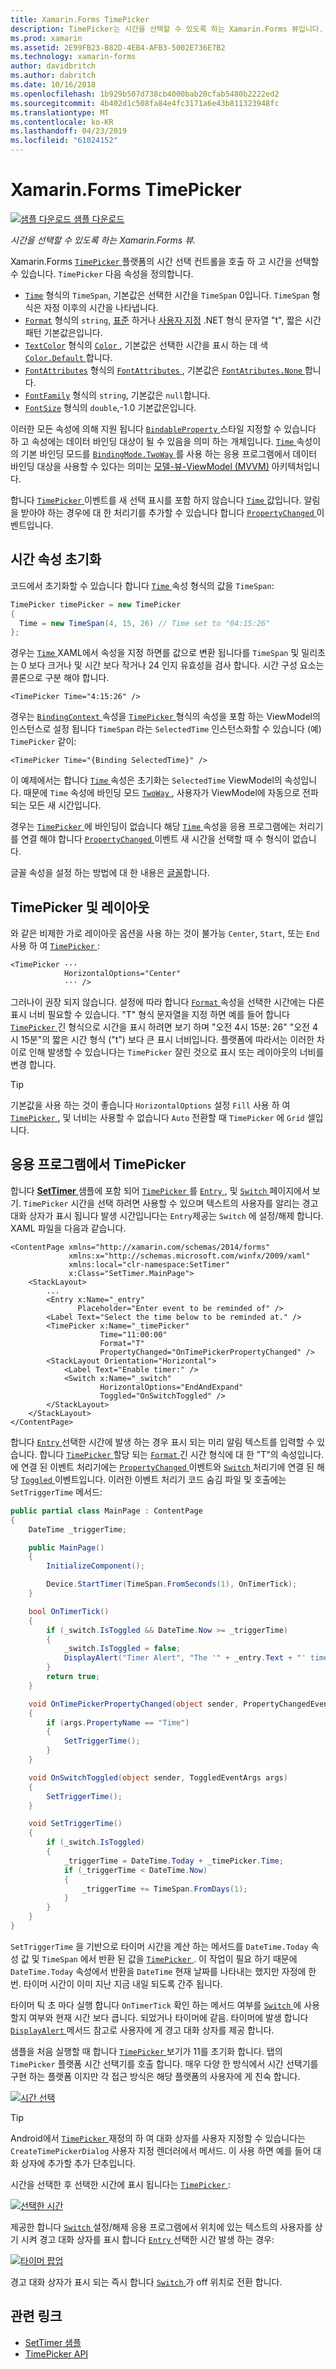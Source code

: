 ```yaml
---
title: Xamarin.Forms TimePicker
description: TimePicker는 시간을 선택할 수 있도록 하는 Xamarin.Forms 뷰입니다. 이 문서에서는 Xamarin.Forms 응용 프로그램에서 TimePicker를 사용 하는 방법을 설명 합니다.
ms.prod: xamarin
ms.assetid: 2E99FB23-B82D-4EB4-AFB3-5002E736E7B2
ms.technology: xamarin-forms
author: davidbritch
ms.author: dabritch
ms.date: 10/16/2018
ms.openlocfilehash: 1b929b507d738cb4000bab20cfab5480b2222ed2
ms.sourcegitcommit: 4b402d1c508fa84e4fc3171a6e43b811323948fc
ms.translationtype: MT
ms.contentlocale: ko-KR
ms.lasthandoff: 04/23/2019
ms.locfileid: "61024152"
---
```

# <a name="xamarinforms-timepicker"></a>Xamarin.Forms TimePicker

[![샘플 다운로드](~/media/shared/download.png) 샘플 다운로드](https://developer.xamarin.com/samples/xamarin-forms/UserInterface/TimePicker/)

_시간을 선택할 수 있도록 하는 Xamarin.Forms 뷰._

Xamarin.Forms [ `TimePicker` ](xref:Xamarin.Forms.TimePicker) 플랫폼의 시간 선택 컨트롤을 호출 하 고 시간을 선택할 수 있습니다. `TimePicker` 다음 속성을 정의합니다.

- [`Time`](xref:Xamarin.Forms.TimePicker.Time) 형식의 `TimeSpan`, 기본값은 선택한 시간을 `TimeSpan` 0입니다. `TimeSpan` 형식은 자정 이후의 시간을 나타냅니다.
- [`Format`](xref:Xamarin.Forms.TimePicker.Format) 형식의 `string`, [표준](/dotnet/standard/base-types/standard-date-and-time-format-strings/) 하거나 [사용자 지정](/dotnet/standard/base-types/custom-date-and-time-format-strings/) .NET 형식 문자열 "t", 짧은 시간 패턴 기본값은입니다.
- [`TextColor`](xref:Xamarin.Forms.TimePicker.TextColor) 형식의 [ `Color` ](xref:Xamarin.Forms.Color), 기본값은 선택한 시간을 표시 하는 데 색 [ `Color.Default` ](xref:Xamarin.Forms.Color.Default)합니다.
- [`FontAttributes`](xref:Xamarin.Forms.TimePicker.FontAttributes) 형식의 [ `FontAttributes` ](xref:Xamarin.Forms.FontAttributes), 기본값은 [ `FontAtributes.None` ](xref:Xamarin.Forms.FontAttributes.None)합니다.
- [`FontFamily`](xref:Xamarin.Forms.TimePicker.FontFamily) 형식의 `string`, 기본값은 `null`합니다.
- [`FontSize`](xref:Xamarin.Forms.TimePicker.FontSize) 형식의 `double`,-1.0 기본값은입니다.

이러한 모든 속성에 의해 지원 됩니다 [ `BindableProperty` ](xref:Xamarin.Forms.BindableProperty) 스타일 지정할 수 있습니다 하 고 속성에는 데이터 바인딩 대상이 될 수 있음을 의미 하는 개체입니다. [ `Time` ](xref:Xamarin.Forms.TimePicker.Time) 속성이의 기본 바인딩 모드를 [ `BindingMode.TwoWay` ](xref:Xamarin.Forms.BindingMode.TwoWay)를 사용 하는 응용 프로그램에서 데이터 바인딩 대상을 사용할 수 있다는 의미는 [ 모델-뷰-ViewModel (MVVM)](~/xamarin-forms/enterprise-application-patterns/mvvm.md) 아키텍처입니다.

합니다 [ `TimePicker` ](xref:Xamarin.Forms.TimePicker) 이벤트를 새 선택 표시를 포함 하지 않습니다 [ `Time` ](xref:Xamarin.Forms.TimePicker.Time) 값입니다. 알림을 받아야 하는 경우에 대 한 처리기를 추가할 수 있습니다 합니다 [ `PropertyChanged` ](xref:Xamarin.Forms.BindableObject.PropertyChanged) 이벤트입니다.

## <a name="initializing-the-time-property"></a>시간 속성 초기화

코드에서 초기화할 수 있습니다 합니다 [ `Time` ](xref:Xamarin.Forms.TimePicker.Time) 속성 형식의 값을 `TimeSpan`:

```csharp
TimePicker timePicker = new TimePicker
{
  Time = new TimeSpan(4, 15, 26) // Time set to "04:15:26"
};
```

경우는 [ `Time` ](xref:Xamarin.Forms.TimePicker.Time) XAML에서 속성을 지정 하면를 값으로 변환 됩니다를 `TimeSpan` 및 밀리초는 0 보다 크거나 및 시간 보다 작거나 24 인지 유효성을 검사 합니다. 시간 구성 요소는 콜론으로 구분 해야 합니다.

```xaml
<TimePicker Time="4:15:26" />
```

경우는 [ `BindingContext` ](xref:Xamarin.Forms.BindableObject.BindingContext) 속성을 [ `TimePicker` ](xref:Xamarin.Forms.TimePicker) 형식의 속성을 포함 하는 ViewModel의 인스턴스로 설정 됩니다 `TimeSpan` 라는 `SelectedTime` 인스턴스화할 수 있습니다 (예) `TimePicker` 같이:

```xaml
<TimePicker Time="{Binding SelectedTime}" />
```

이 예제에서는 합니다 [ `Time` ](xref:Xamarin.Forms.TimePicker.Time) 속성은 초기화는 `SelectedTime` ViewModel의 속성입니다. 때문에 `Time` 속성에 바인딩 모드 [ `TwoWay` ](xref:Xamarin.Forms.BindingMode.TwoWay), 사용자가 ViewModel에 자동으로 전파 되는 모든 새 시간입니다.

경우는 [ `TimePicker` ](xref:Xamarin.Forms.TimePicker) 에 바인딩이 없습니다 해당 [ `Time` ](xref:Xamarin.Forms.TimePicker.Time) 속성을 응용 프로그램에는 처리기를 연결 해야 합니다 [ `PropertyChanged` ](xref:Xamarin.Forms.BindableObject.PropertyChanged) 이벤트 새 시간을 선택할 때 수 형식이 없습니다.

글꼴 속성을 설정 하는 방법에 대 한 내용은 [글꼴](~/xamarin-forms/user-interface/text/fonts.md)합니다.

## <a name="timepicker-and-layout"></a>TimePicker 및 레이아웃

와 같은 비제한 가로 레이아웃 옵션을 사용 하는 것이 불가능 `Center`, `Start`, 또는 `End` 사용 하 여 [ `TimePicker` ](xref:Xamarin.Forms.TimePicker):

```xaml
<TimePicker ···
            HorizontalOptions="Center"
            ··· />
```

그러나이 권장 되지 않습니다. 설정에 따라 합니다 [ `Format` ](xref:Xamarin.Forms.TimePicker.Format) 속성을 선택한 시간에는 다른 표시 너비 필요할 수 있습니다. "T" 형식 문자열을 지정 하면 예를 들어 합니다 [ `TimePicker` ](xref:Xamarin.Forms.TimePicker) 긴 형식으로 시간을 표시 하려면 보기 하며 "오전 4시 15분: 26" "오전 4시 15분"의 짧은 시간 형식 ("t") 보다 큰 표시 너비입니다. 플랫폼에 따라서는 이러한 차이로 인해 발생할 수 있습니다는 `TimePicker` 잘린 것으로 표시 또는 레이아웃의 너비를 변경 합니다.

> [!TIP]
> 기본값을 사용 하는 것이 좋습니다 `HorizontalOptions` 설정 `Fill` 사용 하 여 [ `TimePicker` ](xref:Xamarin.Forms.TimePicker), 및 너비는 사용할 수 없습니다 `Auto` 전환할 때 `TimePicker` 에 `Grid` 셀입니다.

## <a name="timepicker-in-an-application"></a>응용 프로그램에서 TimePicker

합니다 [ **SetTimer** ](https://developer.xamarin.com/samples/xamarin-forms/UserInterface/TimePicker/) 샘플에 포함 되어 [ `TimePicker` ](xref:Xamarin.Forms.TimePicker)를 [ `Entry` ](xref:Xamarin.Forms.Entry), 및 [ `Switch` ](xref:Xamarin.Forms.Switch) 페이지에서 보기. `TimePicker` 시간을 선택 하려면 사용할 수 있으며 텍스트의 사용자를 알리는 경고 대화 상자가 표시 됩니다 발생 시간입니다는 `Entry`제공는 `Switch` 에 설정/해제 합니다. XAML 파일을 다음과 같습니다.

```xaml
<ContentPage xmlns="http://xamarin.com/schemas/2014/forms"
             xmlns:x="http://schemas.microsoft.com/winfx/2009/xaml"
             xmlns:local="clr-namespace:SetTimer"
             x:Class="SetTimer.MainPage">
    <StackLayout>
        ...
        <Entry x:Name="_entry"
               Placeholder="Enter event to be reminded of" />
        <Label Text="Select the time below to be reminded at." />
        <TimePicker x:Name="_timePicker"
                    Time="11:00:00"
                    Format="T"
                    PropertyChanged="OnTimePickerPropertyChanged" />
        <StackLayout Orientation="Horizontal">
            <Label Text="Enable timer:" />
            <Switch x:Name="_switch"
                    HorizontalOptions="EndAndExpand"
                    Toggled="OnSwitchToggled" />
        </StackLayout>
    </StackLayout>
</ContentPage>
```

합니다 [ `Entry` ](xref:Xamarin.Forms.Entry) 선택한 시간에 발생 하는 경우 표시 되는 미리 알림 텍스트를 입력할 수 있습니다. 합니다 [ `TimePicker` ](xref:Xamarin.Forms.TimePicker) 할당 되는 [ `Format` ](xref:Xamarin.Forms.TimePicker.Format) 긴 시간 형식에 대 한 "T"의 속성입니다. 에 연결 된 이벤트 처리기에는 [ `PropertyChanged` ](xref:Xamarin.Forms.BindableObject.PropertyChanged) 이벤트와 [ `Switch` ](xref:Xamarin.Forms.Switch) 처리기에 연결 된 해당 [ `Toggled` ](xref:Xamarin.Forms.Switch.Toggled) 이벤트입니다. 이러한 이벤트 처리기 코드 숨김 파일 및 호출에는 `SetTriggerTime` 메서드:

```csharp
public partial class MainPage : ContentPage
{
    DateTime _triggerTime;

    public MainPage()
    {
        InitializeComponent();

        Device.StartTimer(TimeSpan.FromSeconds(1), OnTimerTick);
    }

    bool OnTimerTick()
    {
        if (_switch.IsToggled && DateTime.Now >= _triggerTime)
        {
            _switch.IsToggled = false;
            DisplayAlert("Timer Alert", "The '" + _entry.Text + "' timer has elapsed", "OK");
        }
        return true;
    }

    void OnTimePickerPropertyChanged(object sender, PropertyChangedEventArgs args)
    {
        if (args.PropertyName == "Time")
        {
            SetTriggerTime();
        }
    }

    void OnSwitchToggled(object sender, ToggledEventArgs args)
    {
        SetTriggerTime();
    }

    void SetTriggerTime()
    {
        if (_switch.IsToggled)
        {
            _triggerTime = DateTime.Today + _timePicker.Time;
            if (_triggerTime < DateTime.Now)
            {
                _triggerTime += TimeSpan.FromDays(1);
            }
        }
    }
}
```

`SetTriggerTime` 을 기반으로 타이머 시간을 계산 하는 메서드를 `DateTime.Today` 속성 값 및 `TimeSpan` 에서 반환 된 값을 [ `TimePicker` ](xref:Xamarin.Forms.TimePicker). 이 작업이 필요 하기 때문에 `DateTime.Today` 속성에서 반환을 `DateTime` 현재 날짜를 나타내는 했지만 자정에 한 번. 타이머 시간이 이미 지난 지금 내일 되도록 간주 됩니다.

타이머 틱 초 마다 실행 합니다 `OnTimerTick` 확인 하는 메서드 여부를 [ `Switch` ](xref:Xamarin.Forms.Switch) 에 사용할지 여부와 현재 시간 보다 큽니다. 되었거나 타이머에 같음. 타이머에 발생 합니다 [ `DisplayAlert` ](xref:Xamarin.Forms.Page.DisplayAlert*) 메서드 참고로 사용자에 게 경고 대화 상자를 제공 합니다.

샘플을 처음 실행할 때 합니다 [ `TimePicker` ](xref:Xamarin.Forms.TimePicker) 보기가 11를 초기화 합니다. 탭의 `TimePicker` 플랫폼 시간 선택기를 호출 합니다. 매우 다양 한 방식에서 시간 선택기를 구현 하는 플랫폼 이지만 각 접근 방식은 해당 플랫폼의 사용자에 게 친숙 합니다.

[![시간 선택](timepicker-images/timepicker-open.png "시간 선택")](timepicker-images/timepicker-open-large.png#lightbox "시간 선택")

> [!TIP]
> Android에서 [ `TimePicker` ](xref:Xamarin.Forms.TimePicker) 재정의 하 여 대화 상자를 사용자 지정할 수 있습니다는 `CreateTimePickerDialog` 사용자 지정 렌더러에서 메서드. 이 사용 하면 예를 들어 대화 상자에 추가할 추가 단추입니다.

시간을 선택한 후 선택한 시간에 표시 됩니다는 [ `TimePicker` ](xref:Xamarin.Forms.TimePicker):

[![선택한 시간](timepicker-images/timepicker-selected.png "선택한 시간")](timepicker-images/timepicker-selected-large.png#lightbox "선택한 시간")

제공한 합니다 [ `Switch` ](xref:Xamarin.Forms.Switch) 설정/해제 응용 프로그램에서 위치에 있는 텍스트의 사용자를 상기 시켜 경고 대화 상자를 표시 합니다 [ `Entry` ](xref:Xamarin.Forms.Entry) 선택한 시간 발생 하는 경우:

[![타이머 팝업](timepicker-images/timer-test.png "타이머 팝업")](timepicker-images/timer-test-large.png#lightbox "타이머 팝업")

경고 대화 상자가 표시 되는 즉시 합니다 [ `Switch` ](xref:Xamarin.Forms.Switch) 가 off 위치로 전환 합니다.

## <a name="related-links"></a>관련 링크

- [SetTimer 샘플](https://developer.xamarin.com/samples/xamarin-forms/UserInterface/TimePicker/)
- [TimePicker API](xref:Xamarin.Forms.TimePicker)
